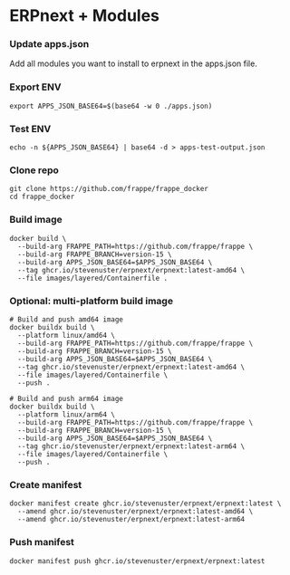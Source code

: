 # ERPnext + Modules

### Update apps.json

Add all modules you want to install to erpnext in the apps.json file.

### Export ENV

```shell
export APPS_JSON_BASE64=$(base64 -w 0 ./apps.json)
```

### Test ENV

```shell
echo -n ${APPS_JSON_BASE64} | base64 -d > apps-test-output.json
```

### Clone repo

```shell
git clone https://github.com/frappe/frappe_docker
cd frappe_docker
```

### Build image

```shell
docker build \
  --build-arg FRAPPE_PATH=https://github.com/frappe/frappe \
  --build-arg FRAPPE_BRANCH=version-15 \
  --build-arg APPS_JSON_BASE64=$APPS_JSON_BASE64 \
  --tag ghcr.io/stevenuster/erpnext/erpnext:latest-amd64 \
  --file images/layered/Containerfile .
```

### Optional: multi-platform build image

```shell
# Build and push amd64 image
docker buildx build \
  --platform linux/amd64 \
  --build-arg FRAPPE_PATH=https://github.com/frappe/frappe \
  --build-arg FRAPPE_BRANCH=version-15 \
  --build-arg APPS_JSON_BASE64=$APPS_JSON_BASE64 \
  --tag ghcr.io/stevenuster/erpnext/erpnext:latest-amd64 \
  --file images/layered/Containerfile \
  --push .
```

```shell
# Build and push arm64 image
docker buildx build \
  --platform linux/arm64 \
  --build-arg FRAPPE_PATH=https://github.com/frappe/frappe \
  --build-arg FRAPPE_BRANCH=version-15 \
  --build-arg APPS_JSON_BASE64=$APPS_JSON_BASE64 \
  --tag ghcr.io/stevenuster/erpnext/erpnext:latest-arm64 \
  --file images/layered/Containerfile \
  --push .
```

### Create manifest

```shell
docker manifest create ghcr.io/stevenuster/erpnext/erpnext:latest \
  --amend ghcr.io/stevenuster/erpnext/erpnext:latest-amd64 \
  --amend ghcr.io/stevenuster/erpnext/erpnext:latest-arm64
```

### Push manifest

```shell
docker manifest push ghcr.io/stevenuster/erpnext/erpnext:latest
```
